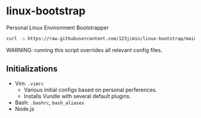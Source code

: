 # linux-bootstrap

Personal Linux Environment Bootstrapper

```bash
curl -s https://raw.githubusercontent.com/123jimin/linux-bootstrap/main/main.sh | bash
```

WARNING: running this script overrides all relevant config files.

## Initializations

* Vim: `.vimrc`
  * Various initial configs based on personal perferences.
  * Installs Vundle with several default plugins.
* Bash: `.bashrc`, `bash_aliases`
* Node.js